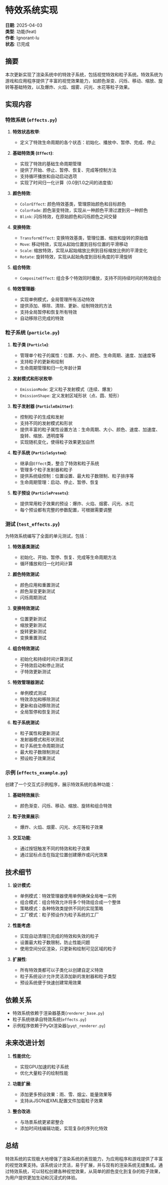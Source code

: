 # 特效系统实现

**日期**: 2025-04-03  
**类型**: 功能(feat)  
**作者**: Ignorant-lu  
**状态**: 已完成  

## 摘要

本次更新实现了渲染系统中的特效子系统，包括视觉特效和粒子系统。特效系统为游戏和应用程序提供了丰富的视觉效果能力，如颜色渐变、闪烁、移动、缩放、旋转等基础特效，以及爆炸、火焰、烟雾、闪光、水花等粒子效果。

## 实现内容

### 特效系统 (`effects.py`)

1. **特效状态枚举**:
   - 定义了特效生命周期的各个状态：初始化、播放中、暂停、完成、停止

2. **基础特效类 (`Effect`)**:
   - 实现了特效的基础生命周期管理
   - 提供了开始、停止、暂停、恢复、完成等控制方法
   - 支持循环播放和自动启动选项
   - 实现了时间归一化计算（0.0到1.0之间的进度值）

3. **颜色特效**:
   - `ColorEffect`: 颜色特效基类，管理原始颜色和目标颜色
   - `ColorFade`: 颜色渐变特效，实现从一种颜色平滑过渡到另一种颜色
   - `Blink`: 闪烁特效，在原始颜色和闪烁颜色之间交替

4. **变换特效**:
   - `TransformEffect`: 变换特效基类，管理位置、缩放和旋转的原始值
   - `Move`: 移动特效，实现从起始位置到目标位置的平滑移动
   - `Scale`: 缩放特效，实现从起始缩放比例到目标缩放比例的平滑变化
   - `Rotate`: 旋转特效，实现从起始角度到目标角度的平滑旋转

5. **组合特效**:
   - `CompositeEffect`: 组合多个特效同时播放，支持不同持续时间的特效组合

6. **特效管理器**:
   - 实现单例模式，全局管理所有活动特效
   - 提供添加、移除、清除、更新、绘制特效的方法
   - 支持全局暂停和恢复所有特效
   - 自动移除已完成的特效

### 粒子系统 (`particle.py`)

1. **粒子类 (`Particle`)**:
   - 管理单个粒子的属性：位置、大小、颜色、生命周期、速度、加速度等
   - 支持粒子的更新和绘制
   - 生命周期管理和归一化年龄计算

2. **发射模式和形状枚举**:
   - `EmissionMode`: 定义粒子发射模式（连续、爆发）
   - `EmissionShape`: 定义发射区域形状（点、圆、矩形）

3. **粒子发射器 (`ParticleEmitter`)**:
   - 控制粒子的生成和发射
   - 支持不同的发射模式和形状
   - 提供丰富的粒子属性设置方法：生命周期、大小、颜色、速度、加速度、旋转、缩放、透明度等
   - 实现随机变化，使得粒子效果更加自然

4. **粒子系统 (`ParticleSystem`)**:
   - 继承自`Effect`类，整合了特效和粒子系统
   - 管理多个粒子发射器和粒子
   - 提供系统级控制：位置设置、最大粒子数限制、粒子排序等
   - 生命周期管理：启动、停止、暂停、恢复

5. **粒子预设 (`ParticlePresets`)**:
   - 提供常用粒子效果的预设：爆炸、火焰、烟雾、闪光、水花
   - 每个预设都有完整的参数配置，可根据需要调整

### 测试 (`test_effects.py`)

为特效系统编写了全面的单元测试，包括：

1. **特效基类测试**:
   - 初始化、开始、暂停、恢复、完成等生命周期方法
   - 循环播放和归一化时间计算

2. **颜色特效测试**:
   - 颜色应用和重置测试
   - 颜色渐变更新测试
   - 闪烁周期测试

3. **变换特效测试**:
   - 位置更新测试
   - 缩放更新测试
   - 旋转更新测试
   - 变换重置测试

4. **组合特效测试**:
   - 初始化和持续时间计算测试
   - 子特效启动和停止测试
   - 子特效更新测试

5. **特效管理器测试**:
   - 单例模式测试
   - 特效添加和移除测试
   - 更新和自动移除测试
   - 全局暂停和恢复测试

6. **粒子系统测试**:
   - 粒子属性和更新测试
   - 发射器模式和形状测试
   - 粒子系统生命周期测试
   - 最大粒子数限制测试
   - 预设粒子效果测试

### 示例 (`effects_example.py`)

创建了一个交互式示例程序，展示特效系统的各种功能：

1. **基础特效展示**:
   - 颜色渐变、闪烁、移动、缩放、旋转和组合特效

2. **粒子效果展示**:
   - 爆炸、火焰、烟雾、闪光、水花等粒子效果

3. **交互功能**:
   - 通过按钮触发不同的特效和粒子效果
   - 通过鼠标点击在指定位置创建爆炸或闪光效果

## 技术细节

1. **设计模式**:
   - 单例模式：特效管理器使用单例确保全局唯一实例
   - 组合模式：组合特效允许将多个特效组合成一个整体
   - 策略模式：各种特效类提供不同的实现策略
   - 工厂模式：粒子预设作为粒子系统的工厂

2. **性能考虑**:
   - 实现自动清理已完成的特效和失效的粒子
   - 设置最大粒子数限制，防止性能问题
   - 使用空间分区渲染，只更新和绘制可见区域的粒子

3. **扩展性**:
   - 所有特效类都可以子类化以创建自定义特效
   - 粒子系统设计允许灵活添加新的发射器和粒子类型
   - 预设系统便于快速创建常用效果

## 依赖关系

- 特效系统依赖于渲染器基类(`renderer_base.py`)
- 粒子系统继承自特效系统(`effects.py`)
- 示例程序依赖于PyQt渲染器(`pyqt_renderer.py`)

## 未来改进计划

1. **性能优化**:
   - 实现GPU加速的粒子系统
   - 优化大量粒子的绘制性能

2. **功能扩展**:
   - 添加更多预设效果：雨、雪、烟尘、能量效果等
   - 支持从JSON或XML配置文件加载粒子效果

3. **整合改进**:
   - 与场景系统更紧密整合
   - 添加时间线编辑功能，实现复杂的序列化特效

## 总结

特效系统的实现极大地增强了渲染系统的表现能力，为应用程序和游戏提供了丰富的视觉效果支持。该系统设计灵活，易于扩展，并与现有的渲染系统无缝集成。通过特效系统，可以轻松创建各种视觉效果，从简单的颜色变化到复杂的粒子效果，为用户提供更加生动和沉浸式的体验。 